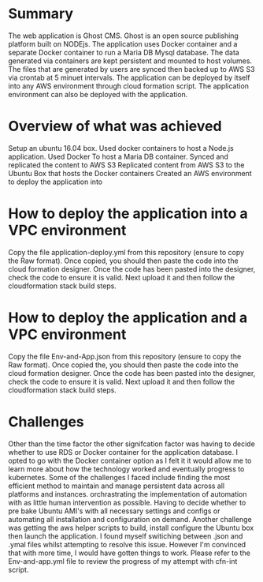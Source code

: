 # Summary

The web application is Ghost CMS. Ghost is an open source publishing platform built on NODEjs. The application uses Docker container and a separate Docker container to run a Maria DB Mysql database. The data generated via  containers are kept persistent and mounted to host volumes. The files that are generated by users are synced then backed up to AWS S3 via crontab at 5 minuet intervals. The application can be deployed by itself into any AWS environment through cloud formation script. The application environment can also be deployed with the application.


# Overview of what was achieved

Setup an ubuntu 16.04 box. Used docker containers to host a Node.js application. Used Docker To host a Maria DB container. Synced and replicated the content to AWS S3 Replicated content from AWS S3 to the Ubuntu Box that hosts the Docker containers Created an AWS environment to deploy the application into

# How to deploy the application into a VPC environment 

Copy the file application-deploy.yml from this repository (ensure to copy the Raw format).  Once copied, you should then paste the code into the cloud formation designer. Once the code has been pasted into the designer, check the code to ensure it is valid. Next  upload it and then follow the cloudformation stack build steps.


# How to deploy the application and a VPC environment 
Copy the file Env-and-App.json from this repository (ensure to copy the Raw format).  Once copied the, you should then paste the code into the cloud formation designer. Once the code has been pasted into the designer, check the code to ensure it is valid. Next  upload it and then follow the cloudformation stack build steps.

# Challenges

Other than the time factor the other signifcation factor was having to decide whether to use RDS or Docker container for the application database. I opted to go with the Docker container option as I felt it it would allow me to learn more about how the technology worked and eventually progress to kubernetes. Some of the challenges I faced include finding the most efficient method to maintain and manage persistent data across all platforms and instances. orchrastrating the implementation of automation with as little human intervention as possible. Having to decide whether to pre bake Ubuntu AMI's with all necessary settings and configs or automating  all installation and configuration on demand. Another challenge was getting the aws helper scripts to build, install configure the Ubuntu box then launch the application. I found  myself switiching between .json and .ymal files whilst attempting to resolve this issue. However I'm convinced that with more time, I would have gotten things to work. Please refer to the Env-and-app.yml file to review the progress of my attempt with cfn-int script. 



